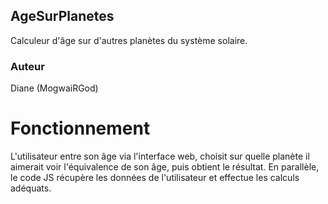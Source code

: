 ## AgeSurPlanetes
Calculeur d'âge sur d'autres planètes du système solaire.

### Auteur
Diane (MogwaiRGod)

# Fonctionnement
L'utilisateur entre son âge via l'interface web, choisit sur quelle planète il aimerait voir l'équivalence de son âge, puis obtient le résultat.
En parallèle, le code JS récupère les données de l'utilisateur et effectue les calculs adéquats.
